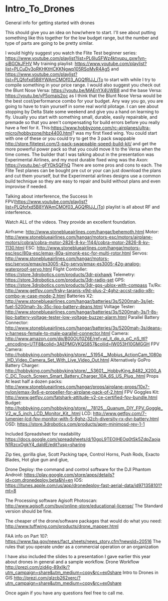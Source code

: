 # Intro_To_Drones
General info for getting started with drones

This should give you an idea on how/where to start. I'll see about putting something like this together for the low budget range, but the number and type of parts are going to be pretty similar. 

I would highly suggest you watch the Flite Test beginner series: https://www.youtube.com/playlist?list=PL6IuSFWz4ktvupu_gxw1vn-sjBGOkJFHV
My training playlist: https://www.youtube.com/playlist?list=PLCuDv3oRKHKtHCKKNgwp105RSoMvR4Ag5
and https://www.youtube.com/playlist?list=PLQfofxd5B8YWAmCMOf03_AGQfRlJJ_iTo
to start with while I try to compile something in your price range.
I would also suggest you check out the Blunt Nose Versa: https://youtu.be/MAEnYX4UWB8 and the base Versa: https://youtu.be/yP5omais2oc as I think that the Blunt Nose Versa would be the best cost/performance combo for your budget.
Any way you go, you are going to have to train yourself in some real world pilotage. I can see about stopping by Delta State some weekend and give you a hand on learning to fly. Usually you start with something small, durable, easily repairable, and premade so that you aren't compensating for build errors before you really have a feel for it. This:https://www.hobbyzone.com/rc-airplanes/ultra-micro/hobbyzone/hbz4400.html? was my first fixed wing. You could start with one of these or you could try to get the 3 pack swappable http://store.flitetest.com/3-pack-swappable-speed-build-kit/ and get the more powerful power pack so that you could move it to the Versa when the time comes.
The builder that I was talking about in the presentation was Experimental Airlines, and my most durable fixed wing was the Axon: https://youtu.be/-gFYDk5QFhQ
There are some pros and cons to each. The Flite Test planes can be bought pre cut or your can just download the plans and cut them yourself, but the Experimental airlines designs use a common build technique so they are easy to repair and build without plans and even improvise if needed. 

Talking about interference, the Success In FPV(https://www.youtube.com/playlist?list=PLQfofxd5B8YWAmCMOf03_AGQfRlJJ_iTo) playlist is all about RF and interference.


Watch ALL of the videos. They provide an excellent foundation.


Airframe: http://www.stoneblueairlines.com/hangar/behemoth.html
Motor: http://www.stoneblueairlines.com/hangar/motors-esc/motors/airplane-motors/cobra/cobra-motor-2826-8-kv-1144/cobra-motor-2826-8-kv-1130.html
ESC: http://www.stoneblueairlines.com/hangar/motors-esc/esc/80a-esc/emax-80a-simonk-esc-for-multi-rotor.html
Servos: http://www.stoneblueairlines.com/hangar/motors-esc/servos/emax/es3005-42g-servo/emax-es3005-42g-analog-waterproof-servo.html
Flight Controller: https://store.3drobotics.com/products/3dr-pixhawk
Telemetry: https://store.3drobotics.com/products/3dr-radio-set
GPS: https://store.3drobotics.com/products/3dr-gps-ublox-with-compass
Tx/Rx: http://www.getfpv.com/frsky-taranis-x9d-plus-2-4ghz-accst-radio-x8r-combo-w-case-mode-2.html
Batteries X2: http://www.stoneblueairlines.com/hangar/batteries/3s/5200mah-3s/jet-fuel-5200mah-3s-35c-lipo-battery-deans.html
Voltage Tester: http://www.stoneblueairlines.com/hangar/batteries/3s/5200mah-3s/1-8s-lipo-battery-voltage-tester-low-voltage-buzzer-alarm.html
Parallel Battery Connector: http://www.stoneblueairlines.com/hangar/batteries/3s/5200mah-3s/deans-y-harness-female-to-male-parallel-connector.html
Camera: http://www.amazon.com/dp/B00OU10Z6E/ref=wl_it_dp_o_pC_nS_ttl?_encoding=UTF8&colid=3AEPMGVKQS857&coliid=IW053H10GMGGH
FPV Camera: http://hobbyking.com/hobbyking/store/__51954__Mobius_ActionCam_1080p_HD_Video_Camera_Set_With_Live_Video_Out.html  Alternatively GoPro
Battery Charger: http://hobbyking.com/hobbyking/store/__53601__HobbyKing_8482_X200_AC_DC_Touch_Screen_Smart_Battery_Charger_10A_6S_US_Plug_.html
Props At least half a dozen packs: http://www.stoneblueairlines.com/hangar/props/airplane-props/10x7-nylon/emax-9x6-e-propeller-for-airplane-pack-of-2.html
FPV Goggles
     Kit: http://www.getfpv.com/fatshark-attitude-v2-ce-certified-fpv-bundle.html
     Budget: http://hobbyking.com/hobbyking/store/__78125__Quanum_DIY_FPV_Goggle_V2_w_5_inch_LCD_Monitor_Kit_.html
     LCD: http://www.getfpv.com/7-lumenier-lcd-fpv-monitor-with-5-8ghz-32ch-diversity-rx-dvr-battery.html
OSD: https://store.3drobotics.com/products/apm-minimosd-rev-1-1

Included Spreadsheet for readability https://docs.google.com/spreadsheets/d/10goL9TEOIHEOq0tSk5ZdpZaojaN1RzcxOgkY4_daIdE/edit?usp=sharing

Zip ties, gorilla glue, Scott Packing tape, Control Horns, Push Rods, Exacto Blades, Hot glue gun and glue,

Drone Deploy: the command and control software for the DJI Phantom
Android: https://play.google.com/store/apps/details?id=com.dronedeploy.beta&hl=en
IOS: https://itunes.apple.com/us/app/dronedeploy-fast-aerial-data/id971358101?mt=8

The Processing software Agisoft Photoscan: http://www.agisoft.com/buy/online-store/educational-license/ The Standard version should be fine.

The cheaper of the drone/software packages that would do what you need: http://www.tuffwing.com/products/drone_mapper.html

FAA info on Part 107: https://www.faa.gov/news/fact_sheets/news_story.cfm?newsId=20516 The rules that you operate under as a commercial operation or an organization

I have also included the slides to a presentation I gave earlier this year about drones in general and a sample workflow.
Drone Workflow http://prezi.com/zid4g-89xllk/?utm_campaign=share&utm_medium=copy&rc=ex0share
Intro to Drones in GIS http://prezi.com/qlzcb262xerc/?utm_campaign=share&utm_medium=copy&rc=ex0share


Once again if you have any questions feel free to call me.
